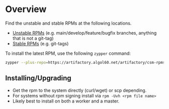 # Overview

Find the unstable and stable RPMs at the following locations.

* [Unstable RPMs][1] (e.g. main/develop/feature/bugfix branches, anything that is not a git-tag)
* [Stable RPMs][2] (e.g. git-tags)

To install the latest RPM, use the following `zypper` command:

```bash
zypper --plus-repo=https://artifactory.algol60.net/artifactory/csm-rpms/hpe/stable/sle-15sp3 --no-gpg-checks -n in canu -y
```

## Installing/Upgrading

* Get the rpm to the system directly (curl/wget) or scp depending.
* For systems without rpm signing install via `rpm -Uvh <rpm file name>`
* Likely best to install on both a worker and a master.

[1]: https://artifactory.algol60.net/artifactory/csm-rpms/hpe/unstable/sle-15sp3/canu/
[2]: https://artifactory.algol60.net/artifactory/csm-rpms/hpe/stable/sle-15sp3/canu/